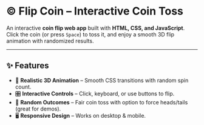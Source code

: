 # © Flip Coin – Interactive Coin Toss

An interactive **coin flip web app** built with **HTML, CSS, and JavaScript**.  
Click the coin (or press `Space`) to toss it, and enjoy a smooth 3D flip animation with randomized results.

---

## ✨ Features
- 🎯 **Realistic 3D Animation** – Smooth CSS transitions with random spin count.
- 🎛️ **Interactive Controls** – Click, keyboard, or use buttons to flip.
- 🎲 **Random Outcomes** – Fair coin toss with option to force heads/tails (great for demos).
- 🖥️ **Responsive Design** – Works on desktop & mobile.

